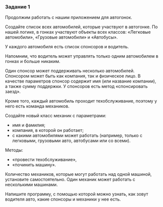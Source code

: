 ### Задание 1

Продолжим работать с нашим приложением для автогонок.

Создайте список всех автомобилей, которые участвуют в автогонке. По нашей логике, в гонках участвуют объекты всех классов: «Легковые автомобили», «Грузовые автомобили» и «Автобусы».

У каждого автомобиля есть список спонсоров и водитель.

Напомним, что водитель может управлять только одним автомобилем в гонках и больше никаким.

Один спонсор может поддерживать несколько автомобилей. Спонсором может быть как компания, так и физическое лицо. В качестве параметров спонсор содержит имя (или название компании), а также сумму поддержки. У спонсоров есть метод «спонсировать заезд».

Кроме того, каждый автомобиль проходит техобслуживание, поэтому у него есть команда механиков.

Создайте новый класс механик с параметрами:

- имя и фамилия;
- компания, в которой он работает;
- с какими автомобилями может работать (например, только с легковыми, грузовыми авто, автобусами или со всеми).

Методы:

- «провести техобслуживание»,
- «починить машину».

Количество механиков, которые могут работать над одной машиной, установите самостоятельно. Один механик может работать с несколькими машинами.

Напишите программу, с помощью которой можно узнать, как зовут водителя авто, какие спонсоры и механики у нее есть.